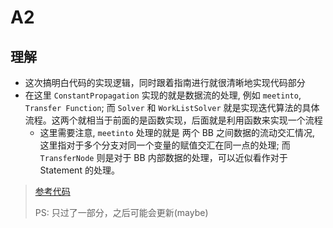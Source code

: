 # A2

## 理解

- 这次搞明白代码的实现逻辑，同时跟着指南进行就很清晰地实现代码部分
- 在这里 `ConstantPropagation` 实现的就是数据流的处理, 例如 `meetinto`, `Transfer Function`; 而 `Solver` 和 `WorkListSolver` 就是实现迭代算法的具体流程。这两个就相当于前面的是函数实现，后面就是利用函数来实现一个流程
  - 这里需要注意, `meetinto` 处理的就是 两个 BB 之间数据的流动交汇情况, 这里指对于多个分支对同一个变量的赋值交汇在同一点的处理; 而 `TransferNode` 则是对于 BB 内部数据的处理，可以近似看作对于 Statement 的处理。

> [参考代码](https://github.com/pascal-lab/Tai-e-assignments/commit/5418967f1b37f8cf50d86e2c0a234df2dcd35022)
>
> PS: 只过了一部分，之后可能会更新(maybe)